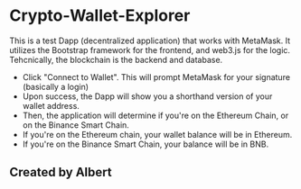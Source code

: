 # Crypto-Wallet-Explorer
This is a test Dapp (decentralized application) that works with MetaMask.
It utilizes the Bootstrap framework for the frontend, and web3.js for the logic. Tehcnically, the blockchain is the backend and database.

- Click "Connect to Wallet". This will prompt MetaMask for your signature (basically a login)
- Upon success, the Dapp will show you a shorthand version of your wallet address.
- Then, the application will determine if you're on the Ethereum Chain, or on the Binance Smart Chain.
- If you're on the Ethereum chain, your wallet balance will be in Ethereum.
- If you're on the Binance Smart Chain, your balance will be in BNB.

## Created by Albert ##
